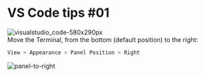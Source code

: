 # VS Code tips #01
![visualstudio_code-580x290px](https://github.com/danielurra/vscode-tips-01/assets/51704179/39ce085e-3a02-4fe1-b1a5-2f80e3d57afe)<br>
Move the Terminal, from the bottom (default position) to the right:<br>
```bash
View > Appearance > Panel Position > Right
```
![panel-to-right](https://github.com/danielurra/vscode-tips-01/assets/51704179/14836bd0-bd8d-465f-875c-1de1dcebeb6b)<br>
